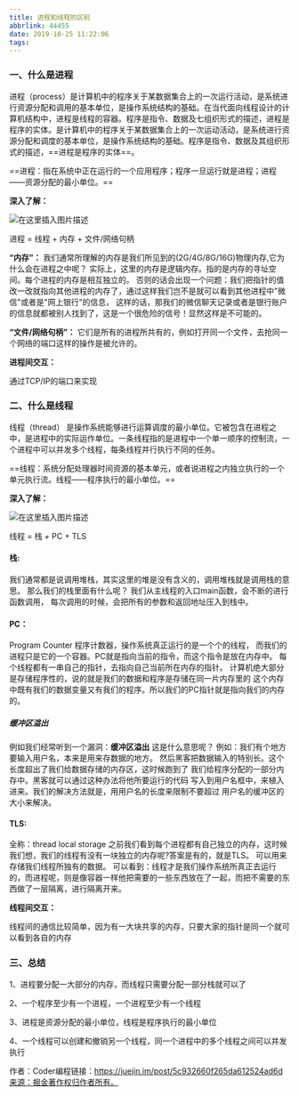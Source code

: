 ```yaml
---
title: 进程和线程的区别
abbrlink: 44455
date: 2019-10-25 11:22:06
tags:
---
```










### 一、什么是进程

进程（process）是计算机中的程序关于某数据集合上的一次运行活动，是系统进行资源分配和调用的基本单位，是操作系统结构的基础。在当代面向线程设计的计算机结构中，进程是线程的容器。程序是指令、数据及七组织形式的描述，进程是程序的实体。是计算机中的程序关于某数据集合上的一次运动活动，是系统进行资源分配和调度的基本单位，是操作系统结构的基础。程序是指令、数据及其组织形式的描述，==进程是程序的实体==。

 ==进程：指在系统中正在运行的一个应用程序；程序一旦运行就是进程；进程——资源分配的最小单位。== 

<!--more-->

**深入了解：**

 ![在这里插入图片描述](/进程和线程的区别/进程) 

进程 = 线程 + 内存 + 文件/网络句柄

**“内存”：** 我们通常所理解的内存是我们所见到的(2G/4G/8G/16G)物理内存,它为什么会在进程之中呢？ 实际上，这里的内存是逻辑内存。指的是内存的寻址空间。每个进程的内存是相互独立的。 否则的话会出现一个问题：我们把指针的值改一改就指向其他进程的内存了，通过这样我们岂不是就可以看到其他进程中"微信"或者是"网上银行"的信息， 这样的话，那我们的微信聊天记录或者是银行账户的信息就都被别人找到了，这是一个很危险的信号！显然这样是不可能的。

**“文件/网络句柄”：** 它们是所有的进程所共有的，例如打开同一个文件，去抢同一个网络的端口这样的操作是被允许的。

 **进程间交互：**

通过TCP/IP的端口来实现



### 二、什么是线程

 线程（thread） 是操作系统能够进行运算调度的最小单位。它被包含在进程之中，是进程中的实际运作单位。一条线程指的是进程中一个单一顺序的控制流，一个进程中可以并发多个线程，每条线程并行执行不同的任务。 

 ==线程：系统分配处理器时间资源的基本单元，或者说进程之内独立执行的一个单元执行流。线程——程序执行的最小单位。== 

**深入了解：**



![在这里插入图片描述](/进程和线程的区别/线程)

 

线程 = 栈 + PC + TLS

#### 栈:

我们通常都是说调用堆栈，其实这里的堆是没有含义的，调用堆栈就是调用栈的意思。 那么我们的栈里面有什么呢？ 我们从主线程的入口main函数，会不断的进行函数调用， 每次调用的时候，会把所有的参数和返回地址压入到栈中。

#### PC：

Program Counter 程序计数器，操作系统真正运行的是一个个的线程， 而我们的进程只是它的一个容器。PC就是指向当前的指令，而这个指令是放在内存中。 每个线程都有一串自己的指针，去指向自己当前所在内存的指针。 计算机绝大部分是存储程序性的，说的就是我们的数据和程序是存储在同一片内存里的 这个内存中既有我们的数据变量又有我们的程序。所以我们的PC指针就是指向我们的内存的。

##### 缓冲区溢出

例如我们经常听到一个漏洞：**缓冲区溢出** 这是什么意思呢？ 例如：我们有个地方要输入用户名，本来是用来存数据的地方。 然后黑客把数据输入的特别长。这个长度超出了我们给数据存储的内存区，这时候跑到了 我们给程序分配的一部分内存中。黑客就可以通过这种办法将他所要运行的代码 写入到用户名框中，来植入进来。我们的解决方法就是，用用户名的长度来限制不要超过 用户名的缓冲区的大小来解决。

#### TLS:

全称：thread local storage 之前我们看到每个进程都有自己独立的内存，这时候我们想，我们的线程有没有一块独立的内存呢?答案是有的，就是TLS。 可以用来存储我们线程所独有的数据。 可以看到：线程才是我们操作系统所真正去运行的，而进程呢，则是像容器一样他把需要的一些东西放在了一起，而把不需要的东西做了一层隔离，进行隔离开来。

**线程间交互：**

线程间的通信比较简单，因为有一大块共享的内存，只要大家的指针是同一个就可以看到各自的内存





### 三、总结

1、进程要分配一大部分的内存，而线程只需要分配一部分栈就可以了

2、一个程序至少有一个进程，一个进程至少有一个线程

3、进程是资源分配的最小单位，线程是程序执行的最小单位

4、一个线程可以创建和撤销另一个线程，同一个进程中的多个线程之间可以并发执行





作者：Coder编程链接：https://juejin.im/post/5c932660f265da612524ad6d来源：掘金著作权归作者所有。